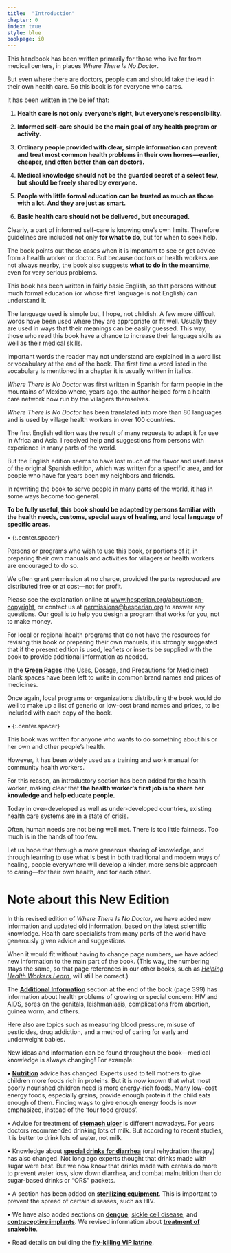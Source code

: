 ```yaml
---
title:  "Introduction"
chapter: 0
index: true
style: blue
bookpage: i0
---
```


This handbook has been written primarily for those who live far from medical centers, in places _Where There Is No Doctor_.

But even where there are doctors, people can and should take the lead in their own health care. So this book is for everyone who cares.

It has been written in the belief that:

  1. **Health care is not only everyone’s right, but everyone’s responsibility.**

  2. **Informed self-care should be the main goal of any health program or activity.**

  3. **Ordinary people provided with clear, simple information can prevent and treat most common health problems in their own homes—earlier, cheaper, and often better than can doctors.**

  4. **Medical knowledge should not be the guarded secret of a select few, but should be freely shared by everyone.**

  5. **People with little formal education can be trusted as much as those with a lot. And they are just as smart.**

  6. **Basic health care should not be delivered, but encouraged.**

Clearly, a part of informed self-care is knowing one’s own limits. Therefore guidelines are included not only **for what to do**, but for when to seek help.

The book points out those cases when it is important to see or get advice from a health worker or doctor. But because doctors or health workers are not always nearby, the book also suggests **what to do in the meantime**, even for very serious problems.

This book has been written in fairly basic English, so that persons without much formal education (or whose first language is not English) can understand it.

The language used is simple but, I hope, not childish. A few more difficult words have been used where they are appropriate or fit well. Usually they are used in ways that their meanings can be easily guessed. This way, those who read this book have a chance to increase their language skills as well as their medical skills.

Important words the reader may not understand are explained in a word list or vocabulary at the end of the book. The first time a word listed in the vocabulary is mentioned in a chapter it is usually written in italics.

_Where There Is No Doctor_ was first written in Spanish for farm people in the mountains of Mexico where, years ago, the author helped form a health care network now run by the villagers themselves.

_Where There Is No Doctor_ has been translated into more than 80 languages and is used by village health workers in over 100 countries.

The first English edition was the result of many requests to adapt it for use in Africa and Asia. I received help and suggestions from persons with experience in many parts of the world.

But the English edition seems to have lost much of the flavor and usefulness of the original Spanish edition, which was written for a specific area, and for people who have for years been my neighbors and friends.

In rewriting the book to serve people in many parts of the world, it has in some ways become too general.

**To be fully useful, this book should be adapted by persons familiar with the health needs, customs, special ways of healing, and local language of specific areas.**

•
{:.center.spacer}

Persons or programs who wish to use this book, or portions of it, in preparing their own manuals and activities for villagers or health workers are encouraged to do so.

We often grant permission at no charge, provided the parts reproduced are distributed free or at cost—not for profit.

Please see the explanation online at www.hesperian.org/about/open-copyright, or contact us at permissions@hesperian.org to answer any questions. Our goal is to help you design a program that works for you, not to make money.

For local or regional health programs that do not have the resources for revising this book or preparing their own manuals, it is strongly suggested that if the present edition is used, leaflets or inserts be supplied with the book to provide additional information as needed.

In the **[Green Pages](#page-339)** (the Uses, Dosage, and Precautions for Medicines) blank spaces have been left to write in common brand names and prices of medicines.

Once again, local programs or organizations distributing the book would do well to make up a list of generic or low-cost brand names and prices, to be included with each copy of the book.

•
{:.center.spacer}

This book was written for anyone who wants to do something about his or her own and other people’s health.

However, it has been widely used as a training and work manual for community health workers.

For this reason, an introductory section has been added for the health worker, making clear that **the health worker’s first job is to share her knowledge and help educate people.**

Today in over-developed as well as under-developed countries, existing health care systems are in a state of crisis.

Often, human needs are not being well met. There is too little fairness. Too much is in the hands of too few.

Let us hope that through a more generous sharing of knowledge, and through learning to use what is best in both traditional and modern ways of healing, people everywhere will develop a kinder, more sensible approach to caring—for their own health, and for each other.


# Note about this New Edition

In this revised edition of _Where There Is No Doctor_, we have added new information and updated old information, based on the latest scientific knowledge. Health care specialists from many parts of the world have generously given advice and suggestions.

When it would fit without having to change page numbers, we have added new information to the main part of the book. (This way, the numbering stays the same, so that page references in our other books, such as _[Helping Health Workers Learn](#addresses-for-teaching-materials)_, will still be correct.)

The **[Additional Information](#page-399)** section at the end of the book (page 399) has information about health problems of growing or special concern: HIV and AIDS, sores on the genitals, leishmaniasis, complications from abortion, guinea worm, and others.

Here also are topics such as measuring blood pressure, misuse of pesticides, drug addiction, and a method of caring for early and underweight babies.

New ideas and information can be found throughout the book—medical knowledge is always changing! For example:

• **[Nutrition](#page-107)** advice has changed. Experts used to tell mothers to give children more foods rich in proteins. But it is now known that what most poorly nourished children need is more energy-rich foods. Many low-cost energy foods, especially grains, provide enough protein if the child eats enough of them. Finding ways to give enough energy foods is now emphasized, instead of the ‘four food groups’.

• Advice for treatment of **[stomach ulcer](#page-129)** is different nowadays. For years doctors recommended drinking lots of milk. But according to recent studies, it is better to drink lots of water, not milk.

• Knowledge about **[special drinks for diarrhea](#page-152)** (oral rehydration therapy) has also changed. Not long ago experts thought that drinks made with sugar were best. But we now know that drinks made with cereals do more to prevent water loss, slow down diarrhea, and combat malnutrition than do sugar-based drinks or “ORS” packets.

• A section has been added on **[sterilizing equipment](#page-74)**. This is important to prevent the spread of certain diseases, such as HIV.

• We have also added sections on **[dengue](#page-187)**, [sickle cell disease](#page-321), and **[contraceptive implants](#page-290)**. We revised information about **[treatment of snakebite](#page-105)**.

• Read details on building the **[fly-killing VIP latrine](#page-139)**.
